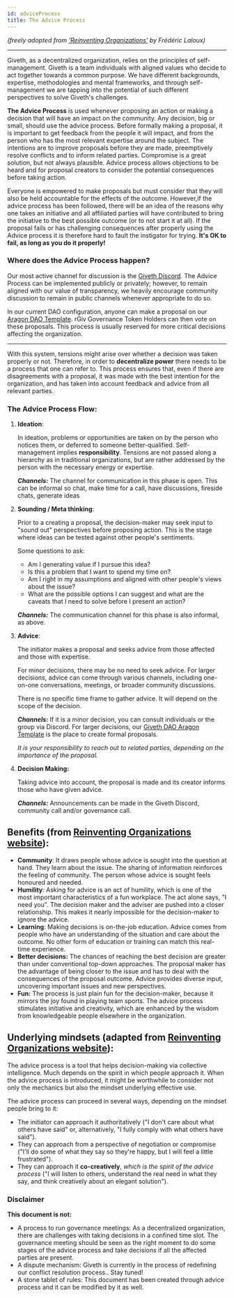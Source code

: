 ```yaml
---
id: adviceProcess
title: The Advice Process
---
```


*(freely adopted from ['Reinventing Organizations'](https://reinventingorganizationswiki.com/theory/decision-making/) by Frédéric Laloux)*

*****************************************************************

Giveth, as a decentralized organization, relies on the principles of self-management. Giveth is a team individuals with aligned values who decide to act together towards a common purpose. We have different backgrounds, expertise, methodologies and mental frameworks, and through self-management we are tapping into the potential of such different perspectives to solve Giveth's challenges.

**The Advice Process** is used whenever proposing an action or making a decision that will have an impact on the community. Any decision, big or small, should use the advice process. Before formally making a proposal, it is important to get feedback from the people it will impact, and from the person who has the most relevant expertise around the subject. The intentions are to improve proposals before they are made, preemptively resolve conflicts and to inform related parties. Compromise is a great solution, but not always plausible. Advice process allows objections to be heard and for proposal creators to consider the potential consequences before taking action.

Everyone is empowered to make proposals but must consider that they will also be held accountable for the effects of the outcome. However,if the advice process has been followed, there will be an idea of the reasons why one takes an initiative and all affiliated parties will have contributed to bring the initiative to the best possible outcome (or to not start it at all). If the proposal fails or has challenging consequences after properly using the Advice process it is therefore hard to fault the instigator for trying. **It's OK to fail, as long as you do it properly!**

### Where does the Advice Process happen?

Our most active channel for discussion is the [Giveth Discord](https://discord.gg/GMQFKmdSGy). The Advice Process can be implemented publicly or privately; however, to remain aligned with our value of transparency, we heavily encourage community discussion to remain in public channels whenever appropriate to do so.

In our current DAO configuration, anyone can make a proposal on our [Aragon DAO Template](https://aragon.1hive.org/#/giveth/). rGiv Governance Token Holders can then vote on these proposals. This process is usually reserved for more critical decisions affecting the organization.

---

With this system, tensions might arise over whether a decision was taken properly or not. Therefore, in order to **decentralize power** there needs to be a process that one can refer to. This process ensures that, even if there are disagreements with a proposal, it  was made with the best intention for the organization, and has taken into account feedback and advice from all relevant parties.


### The Advice Process Flow:

1.  **Ideation**:

    In ideation, problems or opportunities are taken on by the person who notices them, or deferred to someone better-qualified. Self-management implies **responsibility**. Tensions are not passed along a hierarchy as in traditional organizations, but are rather addressed by the person with the necessary energy or expertise.


    ***Channels:*** The channel for communication in this phase is open. This can be informal so chat, make time for a call, have discussions, fireside chats, generate ideas


2.  **Sounding / Meta thinking**:

    Prior to a creating a proposal, the decision-maker may seek input to "sound out" perspectives before proposing action. This is the stage where ideas can be tested against other people's sentiments.


    Some questions to ask:

    *   Am I generating value if I pursue this idea?
    *   Is this a problem that I want to spend my time on?
    *   Am I right in my assumptions and aligned with other people's views about the issue?
    *   What are the possible options I can suggest and what are the caveats that I need to solve before I present an action?

    ***Channels:*** The communication channel for this phase is also informal, as above.

3.  **Advice**:

    The initiator makes a proposal and seeks advice from those affected and those with expertise.


    For minor decisions, there may be no need to seek advice. For larger decisions, advice can come through various channels, including one-on-one conversations, meetings, or broader community discussions.


    There is no specific time frame to gather advice. It will depend on the scope of the decision.


    ***Channels:*** If it is a minor decision, you can consult individuals or the group via Discord. For larger decisions, our [Giveth DAO Aragon Template](https://aragon.1hive.org/#/giveth/) is the place to create formal proposals.

    *It is your responsibility to reach out to related parties, depending on the importance of the proposal.*

4.  **Decision Making:**

    Taking advice into account, the proposal is made and its creator informs those who have given advice.

    ***Channels:*** Announcements can be made in the Giveth Discord, community call and/or governance call.

## Benefits (from [Reinventing Organizations website](https://reinventingorganizationswiki.com/theory/decision-making/)):

*   **Community**: It draws people whose advice is sought into the question at hand. They learn about the issue. The sharing of information reinforces the feeling of community. The person whose advice is sought feels honoured and needed.
*   **Humility**: Asking for advice is an act of humility, which is one of the most important characteristics of a fun workplace. The act alone says, "I need you". The decision maker and the adviser are pushed into a closer relationship. This makes it nearly impossible for the decision-maker to ignore the advice.
*   **Learning**: Making decisions is on-the-job education. Advice comes from people who have an understanding of the situation and care about the outcome. No other form of education or training can match this real-time experience.
*   **Better decisions:** The chances of reaching the best decision are greater than under conventional top-down approaches. The proposal maker has the advantage of being closer to the issue and has to deal with the consequences of the proposal outcome. Advice provides diverse input, uncovering important issues and new perspectives.
*   **Fun:** The process is just plain fun for the decision-maker, because it mirrors the joy found in playing team sports. The advice process stimulates initiative and creativity, which are enhanced by the wisdom from knowledgeable people elsewhere in the organization.


## Underlying mindsets (adapted from [Reinventing Organizations website](https://reinventingorganizationswiki.com/theory/decision-making/)):

The advice process is a tool that helps decision-making via collective intelligence. Much depends on the spirit in which people approach it. When the advice process is introduced, it might be worthwhile to consider not only the mechanics but also the mindset underlying effective use.

The advice process can proceed in several ways, depending on the mindset people bring to it:

*   The initiator can approach it authoritatively ("I don't care about what others have said" or, alternatively, "I fully comply with what others have said").
*   They can approach from a perspective of negotiation or compromise ("I'll do some of what they say so they're happy, but I will feel a little frustrated").
*   They can approach it **co-creatively**, *which is the spirit of the advice process* ("I will listen to others, understand the real need in what they say, and think creatively about an elegant solution").




### Disclaimer
**This document is not:**
*   A process to run governance meetings: As a decentralized organization, there are challenges with taking decisions in a confined time slot. The governance meeting should be seen as the right moment to do some stages of the advice process and take decisions if all the affected parties are present.
*   A dispute mechanism: Giveth is currently in the process of redefining our conflict resolution process.. Stay tuned!
*   A stone tablet of rules: This document has been created through advice process and it can be modified by it as well.
